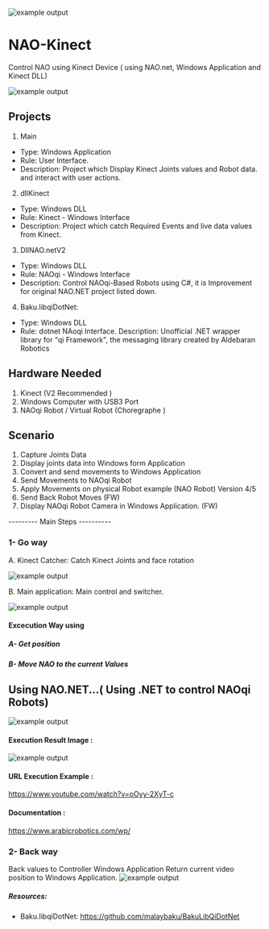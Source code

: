 ![example output](https://github.com/ArabicRobotics/NAO-Kinect/blob/master/logo3.png?raw=true)

# NAO-Kinect

Control NAO using Kinect Device ( using NAO.net, Windows Application and Kinect DLL)

![example output](https://github.com/ArabicRobotics/NAO-Kinect/blob/master/NAOKinectFlow.png?raw=true)
## Projects
1. Main
* Type: Windows Application 
* Rule: User Interface.
* Description: Project which Display Kinect Joints values and Robot data. and interact with user actions.

2. dllKinect
* Type: Windows DLL 
* Rule: Kinect - Windows Interface
* Description: Project which catch Required Events and live data values  from Kinect.

3. DllNAO.netV2
* Type: Windows DLL
* Rule: NAOqi - Windows Interface
* Description: Control NAOqi-Based Robots using C#, it is Improvement for original NAO.NET project listed down.

4. Baku.libqiDotNet:
* Type: Windows DLL
* Rule: dotnet NAoqi Interface.
Description: Unofficial .NET wrapper library for "qi Framework", the messaging library created by Aldebaran Robotics



## Hardware Needed 
1. Kinect (V2 Recommended ) 
2. Windows Computer with USB3 Port
3. NAOqi Robot / Virtual Robot (Choregraphe )




## Scenario 

1. Capture Joints Data 
2. Display joints data into Windows form Application 
3. Convert and send movements to Windows Application 
4. Send Movements to NAOqi Robot 
5. Apply Movements on physical Robot example (NAO Robot) Version 4/5
5. Send Back Robot Moves (FW)
6. Display NAOqi Robot Camera in Windows Application. (FW)


---------     Main Steps     ----------

### 1- Go way

A. Kinect Catcher: Catch Kinect Joints and face rotation

![example output](https://github.com/ArabicRobotics/NAO-Kinect/blob/master/tumblr_o5aco3jmvd1qza1qzo1_540.gif?raw=true)


B. Main application: Main control and switcher.

![example output](https://github.com/ArabicRobotics/NAO-Kinect/blob/master/KinectValues.png?raw=true)




#### Excecution Way using
##### A- Get position 
##### B- Move NAO to the current Values

## Using NAO.NET...( Using .NET to control NAOqi Robots)
![example output](https://github.com/ArabicRobotics/NAO-Kinect/blob/master/{8D430CE4-CCCA-4B67-AF45-5A7E8BEBDA84}.jpg?raw=true)

#### Execution Result Image : 
![example output](https://github.com/ArabicRobotics/NAO-Kinect/blob/master/NAO.NETDemo.png?raw=true)

#### URL Execution Example :
https://www.youtube.com/watch?v=oOyy-2XyT-c

#### Documentation : 
https://www.arabicrobotics.com/wp/


### 2- Back way

Back values to Controller Windows Application 
Return current video position to Windows Application.
![example output](https://github.com/ArabicRobotics/NAO-Kinect/blob/master/Kinect-Robot.png?raw=true)


##### Resources:

* Baku.libqiDotNet: 
https://github.com/malaybaku/BakuLibQiDotNet

